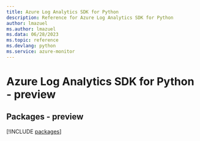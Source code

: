 ```yaml
---
title: Azure Log Analytics SDK for Python
description: Reference for Azure Log Analytics SDK for Python
author: lmazuel
ms.author: lmazuel
ms.data: 06/28/2023
ms.topic: reference
ms.devlang: python
ms.service: azure-monitor
---
```

# Azure Log Analytics SDK for Python - preview
## Packages - preview
[!INCLUDE [packages](log-analytics-index.md)]